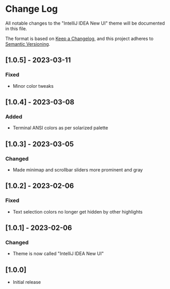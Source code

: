 # Change Log

All notable changes to the "IntelliJ IDEA New UI" theme will be documented in this file.

The format is based on [Keep a Changelog](https://keepachangelog.com/en/1.0.0/),
and this project adheres to [Semantic Versioning](https://semver.org/spec/v2.0.0.html).

## [1.0.5] - 2023-03-11

### Fixed

- Minor color tweaks

## [1.0.4] - 2023-03-08

### Added

- Terminal ANSI colors as per solarized palette

## [1.0.3] - 2023-03-05

### Changed

- Made minimap and scrollbar sliders more prominent and gray

## [1.0.2] - 2023-02-06

### Fixed

- Text selection colors no longer get hidden by other highlights

## [1.0.1] - 2023-02-06

### Changed

- Theme is now called "IntelliJ IDEA New UI"

## [1.0.0]

- Initial release
